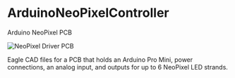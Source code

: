 # ArduinoNeoPixelController
Arduino NeoPixel PCB

![NeoPixel Driver PCB](../master/NeoPixelDriverPCB.png)

Eagle CAD files for a PCB that holds an Arduino Pro Mini, power connections, an analog input, and outputs for up to 6 NeoPixel LED strands. 
